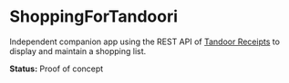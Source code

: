# ShoppingForTandoori

Independent companion app using the REST API
of [Tandoor Receipts](https://github.com/TandoorRecipes/recipes) to display and maintain a shopping list.

**Status:** Proof of concept
